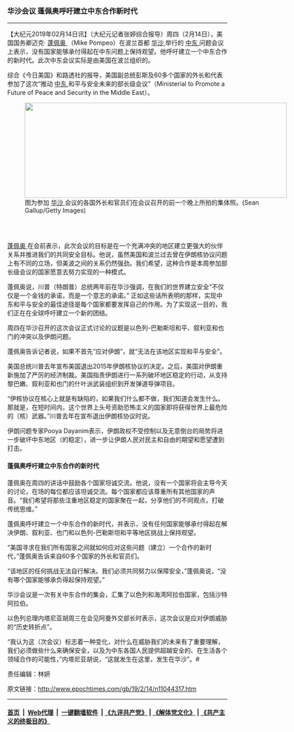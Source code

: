 ### 华沙会议 蓬佩奥呼吁建立中东合作新时代
------------------------

<p>
 【大纪元2019年02月14日讯】（大纪元记者张婷综合报导）周四（2月14日），美国国务卿迈克·
 <a href="http://www.epochtimes.com/gb/tag/%E8%93%AC%E4%BD%A9%E5%A5%A5.html">
  蓬佩奥
 </a>
 （Mike Pompeo）在波兰首都
 <a href="http://www.epochtimes.com/gb/tag/%E5%8D%8E%E6%B2%99.html">
  华沙
 </a>
 举行的
 <a href="http://www.epochtimes.com/gb/tag/%E4%B8%AD%E4%B8%9C.html">
  中东
 </a>
 问题会议上表示，没有国家能够承付得起在中东问题上保持观望。他呼吁建立一个中东合作的新时代。此次中东会议实际是由美国在波兰组织的。
</p>
<p>
 综合《今日美国》和路透社的报导，美国副总统彭斯及60多个国家的外长和代表参加了这次“推动
 <a href="http://www.epochtimes.com/gb/tag/%E4%B8%AD%E4%B8%9C.html">
  中东
 </a>
 和平与安全未来的部长级会议”（Ministerial to Promote a Future of Peace and Security in the Middle East）。
</p>
<figure class="wp-caption aligncenter" id="attachment_11044756" style="width: 600px">
 <a href="http://i.epochtimes.com/assets/uploads/2019/02/15833b856dd8ed2b_ttl7day5Lc_GettyImages-1129438396.jpg">
  <img alt="" class="wp-image-11044756 size-large" height="218" src="http://i.epochtimes.com/assets/uploads/2019/02/15833b856dd8ed2b_ttl7day5Lc_GettyImages-1129438396-600x218.jpg" width="600"/>
 </a>
 <br/><figcaption class="wp-caption-text">
  图为参加
  <a href="http://www.epochtimes.com/gb/tag/%E5%8D%8E%E6%B2%99.html">
   华沙
  </a>
  会议的各国外长和官员们在会议召开的前一个晚上所拍的集体照。(Sean Gallup/Getty Images)
 </figcaption><br/>
</figure><br/>
<p>
 <a href="http://www.epochtimes.com/gb/tag/%E8%93%AC%E4%BD%A9%E5%A5%A5.html">
  蓬佩奥
 </a>
 在会前表示，此次会议的目标是在一个充满冲突的地区建立更强大的伙伴关系并推进我们的共同安全目标。他说，虽然美国和波兰过去曾在伊朗核协议问题上有不同的立场，但美波之间的关系仍然强劲。我们希望，这种合作是本周参加部长级会议的国家愿意去努力实现的一种模式。
</p>
<p>
 蓬佩奥说，川普（特朗普）总统两年前在华沙强调，在我们的世界建立安全“不仅仅是一个金钱的承诺，而是一个意志的承诺。” 正如这些话所表明的那样，实现中东和平与安全的最佳途径是每个国家都要发挥自己的作用。为了实现这一目的，我们正在在全球呼吁建立一个新的团结。
</p>
<p>
 周四在华沙召开的这次会议正式讨论的议题是以色列-巴勒斯坦和平、叙利亚和也门的冲突以及伊朗问题。
</p>
<p>
 蓬佩奥告诉记者说，如果不首先“应对伊朗”，就“无法在该地区实现和平与安全”。
</p>
<p>
 美国总统川普去年宣布美国退出2015年伊朗核协议的决定。之后，美国对伊朗重新施加了严厉的经济制裁。美国指责伊朗进行一系列破坏地区稳定的行动，从支持黎巴嫩、叙利亚和也门的什叶派武装组织到开发弹道导弹项目。
</p>
<p>
 “伊核协议在核心上就是有缺陷的，如果我们什么都不做，我们知道会发生什么。那就是，在短时间内，这个世界上头号资助恐怖主义的国家即将获得世界上最危险的（核）武器。”川普去年在宣布退出伊朗核协议时说。
</p>
<p>
 伊朗问题专家Pooya Dayanim表示，伊朗政权不受控制以及无意倒台的局势将进一步破坏中东地区（的稳定），进一步让伊朗人民对民主和自由的期望和愿望遭到打击。
</p>
<h4>
 蓬佩奥呼吁建立中东合作的新时代
</h4>
<p>
 蓬佩奥在周四的讲话中鼓励各个国家坦诚交流。他说，没有一个国家将会主导今天的讨论，在场的每位都应该坦诚交流。每个国家都应该尊重所有其他国家的声音。“我们希望将那些注重地区稳定的国家聚在一起，分享他们的不同观点，打破传统思维。”
</p>
<p>
 蓬佩奥呼吁建立一个中东合作的新时代，并表示，没有任何国家能够承付得起在解决伊朗、叙利亚、也门和以色列-巴勒斯坦和平等地区挑战上保持观望。
</p>
<p>
 “美国寻求在我们所有国家之间就如何应对这些问题（建立）一个合作的新时代，”蓬佩奥告诉来自60多个国家的外长和官员们。
</p>
<p>
 “该地区的任何挑战无法自行解决。我们必须共同努力以保障安全，”蓬佩奥说，“没有哪个国家能够承负得起保持观望。”
</p>
<p>
 华沙会议是一次有关中东合作的集会，汇集了以色列和海湾阿拉伯国家，包括沙特阿拉伯。
</p>
<p>
 以色列总理内塔尼亚胡周三在会见阿曼外交部长时表示，这次会议是应对伊朗威胁的“历史转折点”。
</p>
<p>
 “我认为这（次会议）标志着一种变化，对什么在威胁我们的未来有了重要理解，我们必须做些什么来确保安全，以及为中东各国人民提供超越安全的、在生活各个领域合作的可能性，”内塔尼亚胡说，“这就发生在这里，发生在华沙”。#
</p>
<p>
 责任编辑：林妍
</p>

原文链接：http://www.epochtimes.com/gb/19/2/14/n11044317.htm


------------------------
#### [首页](https://github.com/gfw-breaker/banned-news/blob/master/README.md) &nbsp;|&nbsp; [Web代理](https://github.com/labour-camp/helloworld) &nbsp;|&nbsp; [一键翻墙软件](https://github.com/gfw-breaker/nogfw/blob/master/README.md) &nbsp;| [《九评共产党》](https://github.com/gfw-breaker/9ping.md/blob/master/README.md#九评之一评共产党是什么) | [《解体党文化》](https://github.com/gfw-breaker/jtdwh.md/blob/master/README.md) | [《共产主义的终极目的》](https://github.com/gfw-breaker/gczydzjmd.md/blob/master/README.md)

